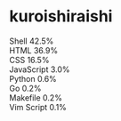 # kuroishiraishi
Shell             42.5%  
HTML              36.9%  
CSS               16.5%  
JavaScript        3.0%  
Python            0.6%  
Go                0.2%  
Makefile          0.2%  
Vim Script        0.1%  
